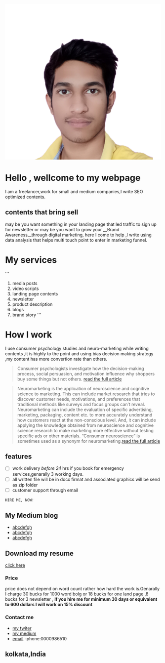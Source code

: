 ![profile picture](https://github.com/Jay151061/jay151061.github.io/blob/main/profile-img1.png)

# Hello , wellcome to my webpage

I am a freelancer,work for small and medium companies,I write SEO optimized contents.

## contents that bring sell
may be you want something in your landing page that led traffic to sign up for newsletter or may be you want to grow your __Brand Awareness__through digital marketing,
here I come to help ,I write using data analysis that helps multi touch point to enter in marketing funnel.

# My services
'''
1. media posts
2. video scripts
3. landing page contents
4. newsletter
5. product description
6. blogs
7. brand story 
'''


# How I work
I use consumer psychology studies and neuro-marketing while writing contents ,it is highly to the point and using bias decision making strategy ,my content has more convertion rate than others.

>    Consumer psychologists investigate how the decision-making process, social persuasion, and motivation influence why shoppers buy some things but not others.
[read the full article](https://www.verywellmind.com/what-is-consumer-psychology-2794899)

>    Neuromarketing is the application of neuroscience and cognitive science to marketing. This can include market research that tries to discover customer needs, motivations, and preferences that traditional methods like surveys and focus groups can’t reveal.  Neuromarketing can include the evaluation of specific advertising, marketing, packaging, content etc. to more accurately understand how customers react at the non-conscious level. And, it can include applying the knowledge obtained from neuroscience and cognitive science research to make marketing more effective without testing specific ads or other materials.
 “Consumer neuroscience” is sometimes used as a synonym for neuromarketing.[read the full article](https://www.neurosciencemarketing.com/blog/articles/what-is-neuromarketing.html)
 

 
## features
- [ ] work delivery *before 24* hrs if you book for emergency services,genarally 3 working days.
- [ ] all written file will be in docx firmat and associated graphics will be send as zip folder
- [ ] customer support through email

```markdown
HIRE ME, NOW!
```
## My Medium blog
- [abcdefgh](xyz.xyz)
- [abcdefgh](xyz.xyz)
- [abcdefgh](xyz.xyz)
## Download my resume
[click here](https://google.com)

### Price
price does not depend on word count rather how hard the work is.Genarally I charge 30 bucks for 1000 word bolg or 18 bucks for one land page ,8 bucks for 3 newsletter ,
 __if you hire me for minimum 30 days or equivalent to 600 dollars I will work on 15% discount__
### Contact me
- [my twiter](https://mobile.twitter.com/anueya1)
- [my medium](medium.com)
- [email](google.com)
-phone:0000986510

## kolkata,India